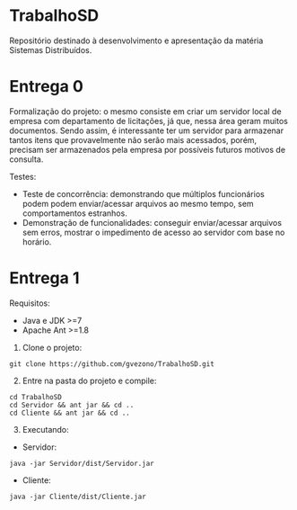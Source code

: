 # TrabalhoSD
Repositório destinado à desenvolvimento e apresentação da matéria Sistemas Distribuídos.

# Entrega 0
Formalização do projeto: o mesmo consiste em criar um servidor local de empresa com departamento de licitações, já que, nessa área geram muitos documentos. Sendo assim, é interessante ter um servidor para armazenar tantos itens que provavelmente não serão mais acessados, porém, precisam ser armazenados pela empresa por possíveis futuros motivos de consulta.

Testes:
  - Teste de concorrência: demonstrando que múltiplos funcionários podem podem enviar/acessar arquivos ao mesmo tempo, sem comportamentos estranhos.
  - Demonstração de funcionalidades: conseguir enviar/acessar arquivos sem erros, mostrar o impedimento de acesso ao servidor com base no horário.

# Entrega 1
Requisitos:
  - Java e JDK >=7
  - Apache Ant >=1.8

1. Clone o projeto:
```
git clone https://github.com/gvezono/TrabalhoSD.git
```

2. Entre na pasta do projeto e compile:

```
cd TrabalhoSD
cd Servidor && ant jar && cd ..
cd Cliente && ant jar && cd ..
```

3. Executando:
  - Servidor:
```
java -jar Servidor/dist/Servidor.jar
```
  - Cliente:
```
java -jar Cliente/dist/Cliente.jar
```
